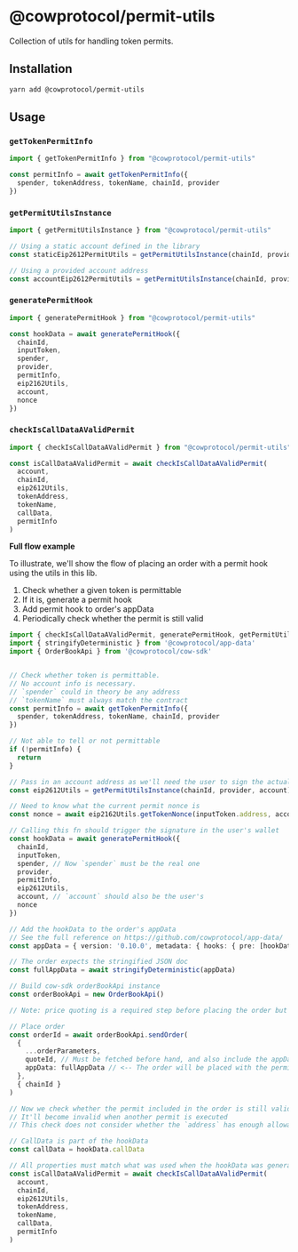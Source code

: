 # @cowprotocol/permit-utils

Collection of utils for handling token permits.

## Installation

```bash
yarn add @cowprotocol/permit-utils
```

## Usage

### `getTokenPermitInfo`

```typescript
import { getTokenPermitInfo } from "@cowprotocol/permit-utils"

const permitInfo = await getTokenPermitInfo({
  spender, tokenAddress, tokenName, chainId, provider
})
```

### `getPermitUtilsInstance`

```typescript
import { getPermitUtilsInstance } from "@cowprotocol/permit-utils"

// Using a static account defined in the library
const staticEip2612PermitUtils = getPermitUtilsInstance(chainId, provider)

// Using a provided account address
const accountEip2612PermitUtils = getPermitUtilsInstance(chainId, provider, account)
```

### `generatePermitHook`

```typescript
import { generatePermitHook } from "@cowprotocol/permit-utils"

const hookData = await generatePermitHook({
  chainId,
  inputToken,
  spender,
  provider,
  permitInfo,
  eip2162Utils,
  account,
  nonce
})
```

### `checkIsCallDataAValidPermit`

```typescript
import { checkIsCallDataAValidPermit } from "@cowprotocol/permit-utils"

const isCallDataAValidPermit = await checkIsCallDataAValidPermit(
  account,
  chainId,
  eip2612Utils, 
  tokenAddress,
  tokenName,
  callData,
  permitInfo
)
```

**Full flow example**

To illustrate, we'll show the flow of placing an order with a permit hook using the utils in this lib. 

1. Check whether a given token is permittable
2. If it is, generate a permit hook
3. Add permit hook to order's appData
4. Periodically check whether the permit is still valid

```typescript
import { checkIsCallDataAValidPermit, generatePermitHook, getPermitUtilsInstance, getTokenPermitInfo } from '@cowprotocol/permit-utils'
import { stringifyDeterministic } from '@cowprotocol/app-data'
import { OrderBookApi } from '@cowprotocol/cow-sdk'


// Check whether token is permittable.
// No account info is necessary.
// `spender` could in theory be any address
// `tokenName` must always match the contract
const permitInfo = await getTokenPermitInfo({
  spender, tokenAddress, tokenName, chainId, provider
})

// Not able to tell or not permittable
if (!permitInfo) {
  return
}

// Pass in an account address as we'll need the user to sign the actual permit
const eip2612Utils = getPermitUtilsInstance(chainId, provider, account)

// Need to know what the current permit nonce is
const nonce = await eip2162Utils.getTokenNonce(inputToken.address, account)

// Calling this fn should trigger the signature in the user's wallet
const hookData = await generatePermitHook({
  chainId,
  inputToken,
  spender, // Now `spender` must be the real one
  provider,
  permitInfo,
  eip2612Utils,
  account, // `account` should also be the user's
  nonce
})

// Add the hookData to the order's appData
// See the full reference on https://github.com/cowprotocol/app-data/
const appData = { version: '0.10.0', metadata: { hooks: { pre: [hookData] } } }

// The order expects the stringified JSON doc
const fullAppData = await stringifyDeterministic(appData)

// Build cow-sdk orderBookApi instance
const orderBookApi = new OrderBookApi()

// Note: price quoting is a required step before placing the order but has been left out of this example for brevity

// Place order
const orderId = await orderBookApi.sendOrder(
  {
    ...orderParameters,
    quoteId, // Must be fetched before hand, and also include the appData in the params
    appData: fullAppData // <-- The order will be placed with the permit info
  },
  { chainId }
)

// Now we check whether the permit included in the order is still valid
// It'll become invalid when another permit is executed
// This check does not consider whether the `address` has enough allowance, it purelly checks the permit validity.

// CallData is part of the hookData
const callData = hookData.callData

// All properties must match what was used when the hookData was generated
const isCallDataAValidPermit = await checkIsCallDataAValidPermit(
  account,
  chainId,
  eip2612Utils,
  tokenAddress,
  tokenName,
  callData,
  permitInfo
)
```
